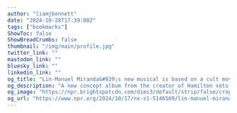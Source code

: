 ```yaml
---
author: "liamjbennett"
date: "2024-10-28T17:39:00Z"
tags: ["bookmarks"]
ShowToc: false
ShowBreadCrumbs: false
thumbnail: "/img/main/profile.jpg"
twitter_link: ""
mastodon_link: ""
bluesky_link: ""
linkedin_link: ""
og_title: "Lin-Manuel Miranda&#039;s new musical is based on a cult movie — and is for your ears only"
og_description: "A new concept album from the creator of Hamilton sets a cult classic film to a starry hiphop, rock and Broadway soundtrack."
og_image: "https://npr.brightspotcdn.com/dims3/default/strip/false/crop/3919x2203+732+286/resize/1400/quality/100/format/jpeg/?url=http%3A%2F%2Fnpr-brightspot.s3.amazonaws.com%2Fc8%2Fc3%2F3218c9054355860ddb90a27035b6%2Flin-manuel-miranda-eisa-davis-jimmy-fontaine.jpg"
og_url: "https://www.npr.org/2024/10/17/nx-s1-5146509/lin-manuel-miranda-warriors-musical-album-eisa-davis"
---
```

